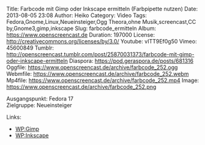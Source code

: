 Title: Farbcode mit Gimp oder Inkscape ermitteln (Farbpipette nutzen)
Date: 2013-08-05 23:08
Author: Heiko
Category: Video
Tags: Fedora,Gnome,Linux,Neueinsteiger,Ogg Theora,ohne Musik,screencast,CC by,Gnome3,gimp,inkscape
Slug: farbcode_ermitteln
Album: https://www.openscreencast.de
Duration: 197000
License: http://creativecommons.org/licenses/by/3.0/
Youtube: vITT9Ef0g50
Vimeo: 45600849
Tumblr: http://openscreencast.tumblr.com/post/25870031373/farbcode-mit-gimp-oder-inkscape-ermitteln
Diaspora: https://pod.geraspora.de/posts/681316
Oggfile: https://www.openscreencast.de/archive/farbcode_252.ogg
Webmfile: https://www.openscreencast.de/archive/farbcode_252.webm
Mp4file: https://www.openscreencast.de/archive/farbcode_252.mp4
Image: https://www.openscreencast.de/archive/farbcode_252.png

Ausgangspunkt: Fedora 17  
Zielgruppe: Neueinsteiger  

Links:

  * [WP:Gimp](https://de.wikipedia.org/wiki/Gimp "Link zu WP:Gimp")
  * [WP:Inkscape](https://de.wikipedia.org/wiki/Inkscape "Link zu WP:Inkscape")

